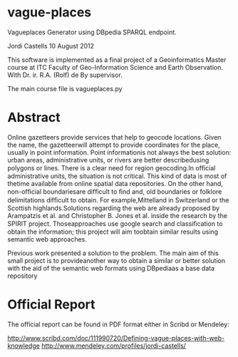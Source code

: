 vague-places
============
Vagueplaces Generator using DBpedia SPARQL endpoint.

Jordi Castells
10 August 2012

This software is implemented as a final project of a Geoinformatics Master course at ITC Faculty of Geo-Information Science and Earth Observation. With Dr. ir. R.A. (Rolf) de By supervisor.

The main course file is vagueplaces.py

Abstract
========
Online gazetteers provide services that help to geocode locations. Given the name, the gazetteerwill attempt to provide coordinates for the place, usually in point information. Point informationis not always the best solution: urban areas, administrative units, or rivers are better describedusing polygons or lines. There is a clear need for region geocoding.In ofﬁcial administrative units, the situation is not critical. This kind of data is most of thetime available from online spatial data repositories. On the other hand, non-ofﬁcial boundariesare difﬁcult to ﬁnd and, old boundaries or folklore delimitations difﬁcult to obtain. For example,Mittelland in Switzerland or the Scottish highlands.Solutions regarding the web are already proposed by Arampatzis et al. and Christopher B. Jones et al. inside the research by the SPIRIT project. Thoseapproaches use google search and classiﬁcation to obtain the information; this project will aim toobtain similar results using semantic web approaches.

Previous work presented a solution to the problem. The main aim of this small project is to provideanother way to obtain a similar or better solution with the aid of the semantic web formats using DBpediaas a base data repository

Official Report
===============
The official report can be found in PDF format either in Scribd or Mendeley:

http://www.scribd.com/doc/111990720/Defining-vague-places-with-web-knowledge
http://www.mendeley.com/profiles/jordi-castells/
